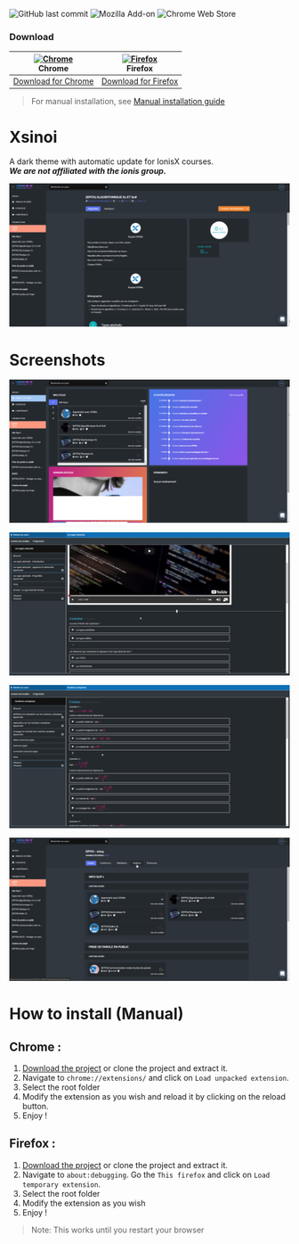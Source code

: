 ![GitHub last commit](https://img.shields.io/github/last-commit/Vinetos/Xsinoi.svg) ![Mozilla Add-on](https://img.shields.io/amo/v/xsinoi.svg) ![Chrome Web Store](https://img.shields.io/chrome-web-store/v/locnpgnaihgbgdppfdejejjckanaedcm.svg)  

### Download

| [<img src="https://raw.githubusercontent.com/alrra/browser-logos/master/src/chrome/chrome_48x48.png" alt="Chrome" width="24px" height="24px" />](http://godban.github.io/browsers-support-badges/)</br>Chrome | [<img src="https://raw.githubusercontent.com/alrra/browser-logos/master/src/firefox/firefox_48x48.png" alt="Firefox" width="24px" height="24px" />](http://godban.github.io/browsers-support-badges/)</br>Firefox |
| ----------------------------------------------------------------------------------------------------------------------------------------------------------------------------------------------------------------- | ------------------------------------------------------------------------------------------------------------------------------------------------------------------------------------------------------------- |
| [Download for Chrome](https://chrome.google.com/webstore/detail/xsinoi/locnpgnaihgbgdppfdejejjckanaedcm)                                                                                                          | [Download for Firefox](https://addons.mozilla.org/fr/firefox/addon/xsinoi/)                                                                                                                                |

> For manual installation, see [Manual installation guide](https://github.com/Vinetos/Xsinoi#chrome-)

# Xsinoi
A dark theme with automatic update for IonisX courses.  
_**We are not affiliated with the ionis group.**_

![](./assets/preview/screen1.png)  

# Screenshots

![](./assets/preview/screen2.png)  

![](./assets/preview/screen3.png)

![](./assets/preview/screen4.png)  

![](./assets/preview/screen5.png)

# How to install (Manual)
## Chrome :
1. [Download the project](https://github.com/Vinetos/Xsinoi/archive/master.zip) or clone the project and extract it.  
2. Navigate to `chrome://extensions/` and click on `Load unpacked extension`.   
3. Select the root folder
4. Modify the extension as you wish and reload it by clicking on the reload button.  
5. Enjoy !

## Firefox :	
1. [Download the project](https://github.com/Vinetos/Xsinoi/archive/master.zip) or clone the project and extract it.  	
2. Navigate to `about:debugging`. Go the `This firefox` and click on `Load temporary extension`.   	
3. Select the root folder  
4. Modify the extension as you wish  
5. Enjoy !  
> Note: This works until you restart your browser
